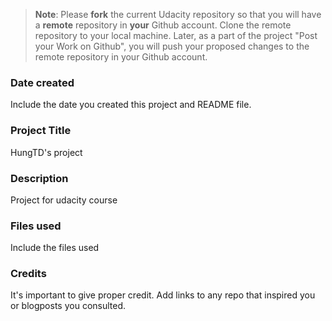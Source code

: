 >**Note**: Please **fork** the current Udacity repository so that you will have a **remote** repository in **your** Github account. Clone the remote repository to your local machine. Later, as a part of the project "Post your Work on Github", you will push your proposed changes to the remote repository in your Github account.

### Date created
Include the date you created this project and README file.

### Project Title
HungTD's project

### Description
Project for udacity course

### Files used
Include the files used

### Credits
It's important to give proper credit. Add links to any repo that inspired you or blogposts you consulted.

